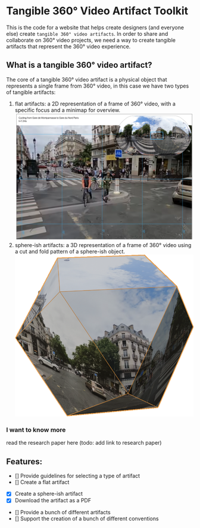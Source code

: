 # Tangible 360° Video Artifact Toolkit

This is the code for a website that helps create designers (and everyone else) create `tangible 360° video artifacts`. In order to share and collaborate on 360° video projects, we need a way to create tangible artifacts that represent the 360° video experience.

## What is a tangible 360° video artifact?

The core of a tangible 360° video artifact is a physical object that represents a single frame from 360° video, in this case we have two types of tangible artifacts:
1. flat artifacts: a 2D representation of a frame of 360° video, with a specific focus and a minimap for overview.
![A flat artifact](./static/examples/flat.png)
2. sphere-ish artifacts: a 3D representation of a frame of 360° video using a cut and fold pattern of a sphere-ish object.
![A sphere-ish artifact](./static/examples/isohedron.png)

### I want to know more

read the research paper here (todo: add link to research paper)

## Features:
- [] Provide guidelines for selecting a type of artifact
- [] Create a flat artifact
- [X] Create a sphere-ish artifact
- [X] Download the artifact as a PDF
- [] Provide a bunch of different artifacts
- [] Support the creation of a bunch of different conventions